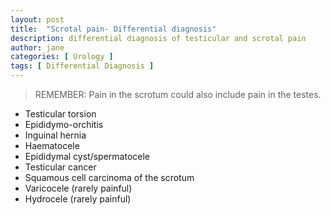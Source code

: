 ```yaml
---
layout: post
title:  "Scrotal pain- Differential diagnosis"
description: differential diagnosis of testicular and scrotal pain
author: jane
categories: [ Urology ]
tags: [ Differential Diagnosis ]
---
```



> REMEMBER: Pain in the scrotum could also include pain in the testes. 

- Testicular torsion
- Epididymo-orchitis
- Inguinal hernia
- Haematocele
- Epididymal cyst/spermatocele
- Testicular cancer
- Squamous cell carcinoma of the scrotum
- Varicocele (rarely painful)
- Hydrocele (rarely painful)